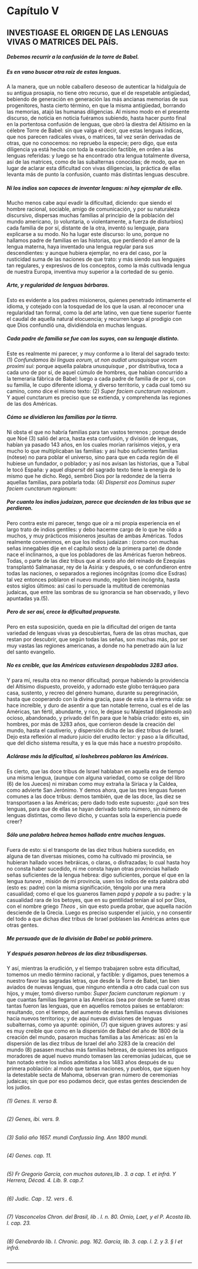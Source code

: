 # Capítulo V
## INVESTIGASE EL ORIGEN DE LAS LENGUAS VIVAS O MATRICES DEL PAÍS.

##### _Debemos recurrir a la confusión de la torre de Babel._  
##### _Es en vano buscar otra raíz de estas lenguas._  
A la manera, que un noble caballero deseoso de autenticar la hidalguía de su antigua prosapia, no tiene otro recurso, que el de respetable antigüedad, bebiendo de generación en generación las más ancianas memorias de sus progenitores, hasta cierto término, en que la misma antigüedad, borrando las memorias, atajó las humanas diligencias. Al mismo modo en el presente discurso, de noticia en noticia fuéramos subiendo, hasta hacer punto final en la portentosa confusión de lenguas, que obró la diestra del Altísimo en la célebre Torre de Babel: sin que valga el decir, que estas lenguas índicas, que nos parecen radicales vivas, o matrices, tal vez serán derivadas de otras, que no conocemos: no repruebo la especie; pero digo, que esta diligencia ya está hecha con toda la exacción factible, en orden a las lenguas referidas: y luego se ha encontrado otra lengua totalmente diversa, así de las matrices, como de las subalternas conocidas; de modo, que en lugar de aclarar esta dificultad con vivas diligencias, la práctica de ellas levanta más de punto la confusión, cuanto más distintas lenguas descubre.

##### _Ni los indios son capaces de inventar lenguas: ni hay ejemplar de ello._  
Mucho menos cabe aquí evadir la dificultad, diciendo: que siendo el hombre racional, sociable, amigo de comunicación, y por su naturaleza discursivo, dispersas muchas familias al principio de la población del mundo americano, (o voluntaria, o violentamente, a fuerza de disturbios) cada familia de por sí, distante de la otra, inventó su lenguaje, para explicarse a su modo. No ha lugar este discurso: lo uno, porque no hallamos padre de familias en las historias, que perdiendo el amor de la lengua materna, haya inventado una lengua regular para sus descendientes: y aunque hubiera ejemplar, no era del caso, por la rusticidad suma de las naciones de que trato: y más siendo sus lenguajes tan regulares, y expresivos de los conceptos, como la más cultivada lengua de nuestra Europa, inventiva muy superior a la cortedad de su genio. 

##### _Arte, y regularidad de lenguas bárbaras._
Esto es evidente a los padres misioneros, quienes penetrado íntimamente el idioma, y cotejado con la tosquedad de los que la usan. al reconocer una regularidad tan formal, como la del arte latino, ven que tiene superior fuente el caudal de aquella natural elocuencia; y recurren luego al prodigio con que Dios confundió una, dividiéndola en muchas lenguas.

##### _Cada padre de familia se fue con los suyos, con su lenguaje distinto._  
Este es realmente mi parecer, y muy conforme a lo literal del sagrado texto: (1) _Confundamos ibi linguas eorum, ut non audiat unusquisque vocem proximi sui:_ porque aquella palabra _unusquisque_ , por distributiva, toca a cada uno de por sí, de aquel cúmulo de hombres, que habían concurrido a la temeraria fábrica de Babel: luego a cada padre de familia de por sí, con su familia, le cupo diferente idioma, y diverso territorio, y cada cual tomó su camino, como dice el mismo texto: (2) _Super faciem cunctarum reqionum_ . Y aquel cunctarum es preciso que se extienda, y comprehenda las regiones de las dos Américas. 

##### _Cómo se dividieron las familias por la tierra._ 
Ni obsta el que no habría familias para tan vastos terrenos ; porque desde que Noé (3) salió del arca, hasta esta confusión, y división de lenguas, habían ya pasado 143 años, en los cuales morían rarísimos viejos, y era mucho lo que multiplicaban las familias: y así hubo suficientes familias (nótese) no para poblar el universo, sino para que en cada región de él hubiese un fundador, o poblador; y así nos avisan las historias, que a Tubal le tocó España: y aquel _dispersit_ del sagrado texto tiene la energía de lo mismo que he dicho. Regó, sembró Dios por la redondez de la tierra aquellas familias, para poblarla toda: (4) _Dispersit eos Dominus super faciem cunctarum regionum:_

##### _Por cuanto los indios judaizan, parece que decienden de las tribus que se perdieron._  
Pero contra este mi parecer, tengo que oír a mi propia experiencia en el largo trato de indios gentiles: y debo hacerme cargo de lo que he oído a muchos, y muy prácticos misioneros jesuítas de ambas Américas. Todos realmente convenimos, en que los indios judaizan : (como con muchas señas innegables dije en el capítulo sexto de la primera parte) de donde nace el inclinarnos, a que los pobladores de las Américas fueron hebreos. Todas, o parte de las diez tribus que al sexto año del reinado de Ezequías transplantó Salmanasar, rey de la Asiria: y después, o se confundieron entre todas las naciones, o separados a regiones incógnitas (como dice Esdras) tal vez entonces poblaron el nuevo mundo, región bien incógnita, hasta estos siglos últimos: así casi lo persuade la multitud de ceremonias judaicas, que entre las sombras de su ignorancia se han observado, y llevo apuntadas ya.(5).

##### _Pero de ser así, crece la dificultad propuesta._  
Pero en esta suposición, queda en pie la dificultad del origen de tanta variedad de lenguas vivas ya descubiertas, fuera de las otras muchas, que restan por descubrir, que según todas las señas, son muchas más, por ser muy vastas las regiones americanas, a donde no ha penetrado aún la luz del santo evangelio. 
##### _No es creíble, que las Américas estuviesen despobladas 3283 años._  
Y para mí, resulta otra no menor dificultad; porque habiendo la providencia del Altísimo dispuesto, proveído, y adornado este globo terráqueo para casa, sustento, y recreo del género humano, durante su peregrinación, hasta que cooperando con la divina gracia, pase de esta a la eterna vida: se hace increíble, y duro de asentir a que tan notable terreno, cual es el de las Américas, tan fértil, abundante, y rico, le dejase su Majestad (digámoslo así) ocioso, abandonado, y privado del fin para que le había criado: esto es, sin hombres, por más de 3283 años, que corrieron desde la creación del mundo, hasta el cautiverio, y dispersión dicha de las diez tribus de Israel. Dejo esta reflexión al maduro juicio del erudito lector: y paso a la dificultad, que del dicho sistema resulta, y es la que más hace a nuestro propósito.

##### _Aclárase más la dificultad, si loshebreos poblaron las Américas._  
Es cierto, que las doce tribus de Israel hablaban en aquella era de tiempo una misma lengua, (aunque con alguna variedad, como se colige del libro (6) de los Jueces) ni miraban como muy extraña la Siriaca y la Caldea, como advierte San Jerónimo. Y demos ahora, que las tres lenguas fuesen comunes a las doce tribus: demos también, que de las doce, las diez se transportasen a las Américas; pero dado todo este supuesto: ¿qué son tres lenguas, para que de ellas se hayan derivado tanto número, sin número de lenguas distintas, como llevo dicho, y cuantas sola la experiencia puede creer?

##### _Sólo una palabra hebrea hemos hallado entre muchas lenguas._  
Fuera de esto: si el transporte de las diez tribus hubiera sucedido, en alguna de tan diversas misiones, como ha cultivado mi provincia, se hubieran hallado voces hebráicas, o claras, o disfrazadas; lo cual hasta hoy no consta haber sucedido, ni me consta hayan otras provincias hallado señas suficientes de la lengua hebrea: digo suficientes, porque el que en la lengua _tuneva_ , misión de mi provincia, usen los indios de esta palabra _abá_ (esto es: padre) con la misma significación, téngolo por una mera casualidad; como el que los guaneros llamen _papá_ y _papale_ a su padre: y la casualidad rara de los betoyes, que en su gentilidad tenían al sol por Dios, con el nombre griego _Theos_ , sin que esto pueda probar, que aquella nación desciende de la Grecia. Luego es preciso suspender el juicio, y no consentir del todo a que dichas diez tribus de Israel poblasen las Américas antes que otras gentes.

##### _Me persuado que de la división de Babel se pobló primero._
##### _Y después pasaron hebreos de las diez tribusdispersas._  
Y así, mientras la erudición, y el tiempo trabajaren sobre esta dificultad, tomemos un medio término racional, y factible: y digamos, pues tenemos a nuestro favor las sagradas letras, que desde la Torre de Babel, tan bien aviados de nuevas lenguas, que ninguno entendía a otro cada cual con sus hijos, y mujer, tomó diverso rumbo: _Super faciem cunctarum regionum_ : y que cuantas familias llegaron a las Américas (sea por donde se fuere) otras tantas fueron las lenguas, que en aquellos remotos países se entablaron: resultando, con el tiempo, del aumento de estas familias nuevas divisiones hacia nuevos territorios; y de aquí nuevas divisiones de lenguas subalternas, como ya apunté: opinión, (7) que siguen graves autores: y así es muy creíble que como en la dispersión de Babel del año de 1800 de la creación del mundo, pasaron muchas familias a las Américas: así en la dispersión de las diez tribus de Israel del año 3283 de la creación del mundo (8) pasasen muchas más familias hebreas, de quienes los antiguos moradores de aquel nuevo mundo tomasen las ceremonias judaicas, que se han notado entre los indios admitidas a los 1483 años después de su primera población: al modo que tantas naciones, y pueblos, que siguen hoy la detestable secta de Mahoma, observan gran número de ceremonias judaicas; sin que por eso podamos decir, que estas gentes descienden de los judíos.

###### *(1) Genes. II. verso 8.*
###### *(2) Genes, íbi. vers. 9.*
###### *(3) Salió año 1657. mundi Confussio ling. Ann 1800 mundi.*
###### *(4) Genes. cap. 11.*
###### *(5) Fr Gregorio García, con muchos autores,lib . 3. a cap. 1. et infrá. Y Herrera, Décad. 4. Lib. 9. cap.7.*
###### *(6) Judic. Cap . 12. vers . 6.*
###### *(7) Vasconcelos Chron. del Brasil, lib . I. n. 80. Ornio, Laet, y el P. Acosta lib. l. cap. 23.*
###### *(8) Genebrardo lib. I. Chronic. pag. 162. García, lib. 3. cap. l. 2. y 3. § I et infrá.*

* * *